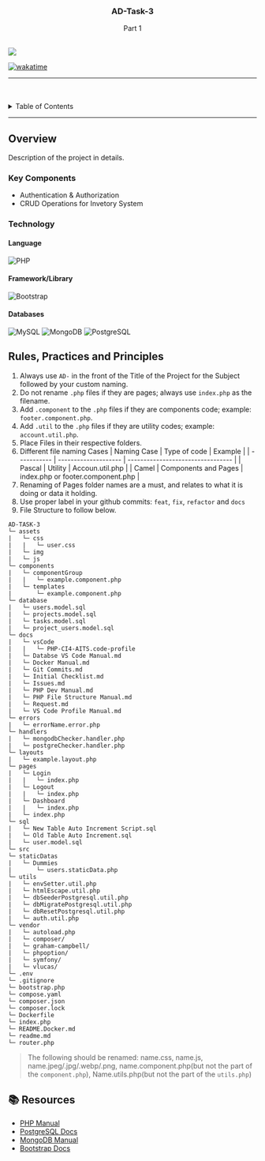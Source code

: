 <a name="readme-top">

<br/>

<br />
<div align="center">
  <a href="https://github.com/Aiden017">
  <!-- TODO: If you want to add logo or banner you can add it here -->
  </a>
<!-- TODO: Change Title to the name of the title of your Project -->
  <h3 align="center">AD-Task-3</h3>
</div>
<!-- TODO: Make a short description -->
<div align="center">
  Part 1
</div>

<br />

<!-- TODO: Change the zyx-0314 into your github username  -->
<!-- TODO: Change the WD-Template-Project into the same name of your folder -->

![](https://visit-counter.vercel.app/counter.png?page=aiden017/AD-TASk-3)

[![wakatime](https://wakatime.com/badge/user/144d2c3f-82f0-440d-89df-023ce97ebda9/project/58db26d2-ae72-4b5f-bbc6-fcf7e2e3e440.svg)](https://wakatime.com/badge/user/144d2c3f-82f0-440d-89df-023ce97ebda9/project/58db26d2-ae72-4b5f-bbc6-fcf7e2e3e440)

---

<br />
<br />

<!-- TODO: If you want to add more layers for your readme -->
<details>
  <summary>Table of Contents</summary>
  <ol>
    <li>
      <a href="#overview">Overview</a>
      <ol>
        <li>
          <a href="#key-components">Key Components</a>
        </li>
        <li>
          <a href="#technology">Technology</a>
        </li>
      </ol>
    </li>
    <li>
      <a href="#rule,-practices-and-principles">Rules, Practices and Principles</a>
    </li>
    <li>
      <a href="#resources">Resources</a>
    </li>
  </ol>
</details>

---

## Overview

<!-- TODO: To be changed -->
<!-- The following are just sample -->

Description of the project in details.

### Key Components

<!-- TODO: List of Key Components -->
<!-- The following are just sample -->

- Authentication & Authorization
- CRUD Operations for Invetory System

### Technology

<!-- TODO: List of Technology Used -->
#### Language
![PHP](https://img.shields.io/badge/PHP-777BB4?style=for-the-badge&logo=php&logoColor=white)

#### Framework/Library
![Bootstrap](https://img.shields.io/badge/Bootstrap-7952B3?style=for-the-badge&logo=bootstrap&logoColor=white)

#### Databases
![MySQL](https://img.shields.io/badge/MySQL-00758F?style=for-the-badge&logo=mysql&logoColor=white)
![MongoDB](https://img.shields.io/badge/MongoDB-47A248?style=for-the-badge&logo=mongodb&logoColor=white)
![PostgreSQL](https://img.shields.io/badge/PostgreSQL-336791?style=for-the-badge&logo=postgresql&logoColor=white)


## Rules, Practices and Principles

<!-- Do not Change this -->

1. Always use `AD-` in the front of the Title of the Project for the Subject followed by your custom naming.
2. Do not rename `.php` files if they are pages; always use `index.php` as the filename.
3. Add `.component` to the `.php` files if they are components code; example: `footer.component.php`.
4. Add `.util` to the `.php` files if they are utility codes; example: `account.util.php`.
5. Place Files in their respective folders.
6. Different file naming Cases
   | Naming Case | Type of code         | Example                           |
   | ----------- | -------------------- | --------------------------------- |
   | Pascal      | Utility              | Accoun.util.php                   |
   | Camel       | Components and Pages | index.php or footer.component.php |
8. Renaming of Pages folder names are a must, and relates to what it is doing or data it holding.
9. Use proper label in your github commits: `feat`, `fix`, `refactor` and `docs`
10. File Structure to follow below.

```
AD-TASK-3
└─ assets
|   └─ css
|   |   └─ user.css
|   └─ img
|   └─ js
└─ components
|   └─ componentGroup
|   |   └─ example.component.php
|   └─ templates
|       └─ example.component.php
└─ database
|   └─ users.model.sql
|   └─ projects.model.sql
|   └─ tasks.model.sql
|   └─ project_users.model.sql
└─ docs
|   └─ vsCode
|   |   └─ PHP-CI4-AITS.code-profile
|   └─ Databse VS Code Manual.md
|   └─ Docker Manual.md
|   └─ Git Commits.md
|   └─ Initial Checklist.md
|   └─ Issues.md
|   └─ PHP Dev Manual.md
|   └─ PHP File Structure Manual.md
|   └─ Request.md
|   └─ VS Code Profile Manual.md
└─ errors
|   └─ errorName.error.php
└─ handlers
|   └─ mongodbChecker.handler.php
|   └─ postgreChecker.handler.php
└─ layouts
|   └─ example.layout.php
└─ pages
|   └─ Login
|   |   └─ index.php
|   └─ Logout
|   |   └─ index.php
|   └─ Dashboard
|   |   └─ index.php
|   └─ index.php
└─ sql
|   └─ New Table Auto Increment Script.sql
|   └─ Old Table Auto Increment.sql
|   └─ user.model.sql
└─ src
└─ staticDatas
|   └─ Dummies
|       └─ users.staticData.php
└─ utils
|   └─ envSetter.util.php
|   └─ htmlEscape.util.php
|   └─ dbSeederPostgresql.util.php
|   └─ dbMigratePostgresql.util.php
|   └─ dbResetPostgresql.util.php
|   └─ auth.util.php
└─ vendor
|   └─ autoload.php
|   └─ composer/
|   └─ graham-campbell/
|   └─ phpoption/
|   └─ symfony/
|   └─ vlucas/
└─ .env
└─ .gitignore
└─ bootstrap.php
└─ compose.yaml
└─ composer.json
└─ composer.lock
└─ Dockerfile
└─ index.php
└─ README.Docker.md
└─ readme.md
└─ router.php
```
> The following should be renamed: name.css, name.js, name.jpeg/.jpg/.webp/.png, name.component.php(but not the part of the `component.php`), Name.utils.php(but not the part of the `utils.php`)

## 📚 Resources

- [PHP Manual](https://www.php.net/manual/en/)
- [PostgreSQL Docs](https://www.postgresql.org/docs/)
- [MongoDB Manual](https://www.mongodb.com/docs/)
- [Bootstrap Docs](https://getbootstrap.com/docs/5.0/getting-started/introduction/)

